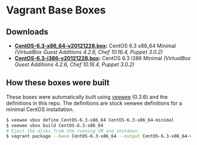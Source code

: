 # Vagrant Base Boxes

## Downloads

* **[CentOS-6.3-x86_64-v20121228.box](http://developer.nrel.gov/downloads/vagrant-boxes/CentOS-6.3-x86_64-v20121228.box):** CentOS 6.3 x86\_64 Minimal *(VirtualBox Guest Additions 4.2.6, Chef 10.16.4, Puppet 3.0.2)*
* **[CentOS-6.3-i386-v20121228.box](http://developer.nrel.gov/downloads/vagrant-boxes/CentOS-6.3-i386-v20121228.box):** CentOS 6.3 i386 Minimal *(VirtualBox Guest Additions 4.2.6, Chef 10.16.4, Puppet 3.0.2)*

## How these boxes were built

These boxes were automatically built using [veewee](https://github.com/jedi4ever/veewee) (0.3.6) and the definitions in this repo. The definitions are stock veewee definitions for a minimal CentOS installation.

```sh
$ veewee vbox define CentOS-6.3-x86_64 CentOS-6.3-x86_64-minimal
$ veewee vbox build CentOS-6.3-x86_64
# Eject the disks from the running VM and shutdown.
$ vagrant package --base CentOS-6.3-x86_64 --output CentOS-6.3-x86_64-v20121228.box
```
